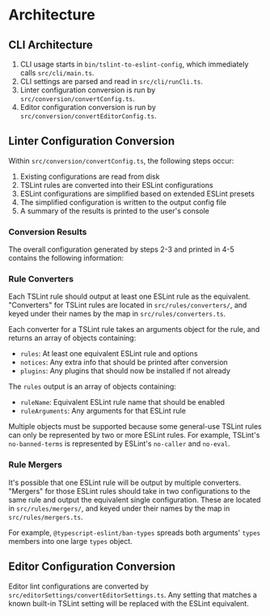 # Architecture

## CLI Architecture

1.  CLI usage starts in `bin/tslint-to-eslint-config`, which immediately calls `src/cli/main.ts`.
2.  CLI settings are parsed and read in `src/cli/runCli.ts`.
3.  Linter configuration conversion is run by `src/conversion/convertConfig.ts`.
4.  Editor configuration conversion is run by `src/conversion/convertEditorConfig.ts`.

## Linter Configuration Conversion

Within `src/conversion/convertConfig.ts`, the following steps occur:

1. Existing configurations are read from disk
2. TSLint rules are converted into their ESLint configurations
3. ESLint configurations are simplified based on extended ESLint presets
4. The simplified configuration is written to the output config file
5. A summary of the results is printed to the user's console

### Conversion Results

The overall configuration generated by steps 2-3 and printed in 4-5 contains the following information:

### Rule Converters

Each TSLint rule should output at least one ESLint rule as the equivalent.
"Converters" for TSLint rules are located in `src/rules/converters/`, and keyed under their names by the map in `src/rules/converters.ts`.

Each converter for a TSLint rule takes an arguments object for the rule, and returns an array of objects containing:

-   `rules`: At least one equivalent ESLint rule and options
-   `notices`: Any extra info that should be printed after conversion
-   `plugins`: Any plugins that should now be installed if not already

The `rules` output is an array of objects containing:

-   `ruleName`: Equivalent ESLint rule name that should be enabled
-   `ruleArguments`: Any arguments for that ESLint rule

Multiple objects must be supported because some general-use TSLint rules can only be represented by two or more ESLint rules.
For example, TSLint's `no-banned-terms` is represented by ESLint's `no-caller` and `no-eval`.

### Rule Mergers

It's possible that one ESLint rule will be output by multiple converters.
"Mergers" for those ESLint rules should take in two configurations to the same rule and output the equivalent single configuration.
These are located in `src/rules/mergers/`, and keyed under their names by the map in `src/rules/mergers.ts`.

For example, `@typescript-eslint/ban-types` spreads both arguments' `types` members into one large `types` object.

## Editor Configuration Conversion

Editor lint configurations are converted by `src/editorSettings/convertEditorSettings.ts`.
Any setting that matches a known built-in TSLint setting will be replaced with the ESLint equivalent.
